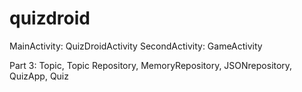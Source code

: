 # quizdroid

MainActivity: QuizDroidActivity
SecondActivity: GameActivity

Part 3: Topic, Topic Repository, MemoryRepository, JSONrepository, QuizApp, Quiz
